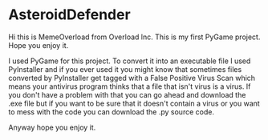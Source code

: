 # AsteroidDefender
Hi this is MemeOverload from Overload lnc.
This is my first PyGame project. Hope you enjoy it.

I used PyGame for this project. To convert it into an executable file I used PyInstaller and if you ever used it you might know that sometimes files converted by PyInstaller get tagged with a False Positive Virus Scan which means your antivirus program thinks that a file that isn't virus is a virus. If you don't have a problem with that you can go ahead and download the .exe file but if you want to be sure that it doesn't contain a virus or you want to mess with the code you can download the .py source code.

Anyway hope you enjoy it.
